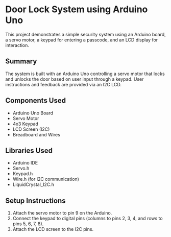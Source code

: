 # Door Lock System using Arduino Uno

This project demonstrates a simple security system using an Arduino board, a servo motor, a keypad for entering a passcode, and an LCD display for interaction.

## Summary

The system is built with an Arduino Uno controlling a servo motor that locks and unlocks the door based on user input through a keypad. User instructions and feedback are provided via an I2C LCD.

## Components Used

- Arduino Uno Board
- Servo Motor
- 4x3 Keypad
- LCD Screen (I2C)
- Breadboard and Wires

## Libraries Used

- Arduino IDE
- Servo.h
- Keypad.h
- Wire.h (for I2C communication)
- LiquidCrystal_I2C.h

## Setup Instructions

1. Attach the servo motor to pin 9 on the Arduino.
2. Connect the keypad to digital pins (columns to pins 2, 3, 4, and rows to pins 5, 6, 7, 8).
3. Attach the LCD screen to the I2C pins.

